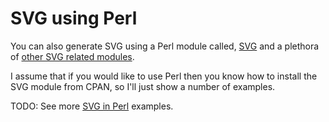 # SVG using Perl

You can also generate SVG using a Perl module called, [SVG](https://metacpan.org/dist/SVG) and a plethora of [other SVG related modules](https://metacpan.org/search?size=20&q=svg).

I assume that if you would like to use Perl then you know how to install the SVG module from CPAN, so I'll just show a number of examples.

TODO: See more [SVG in Perl](https://perlmaven.com/svg) examples.

